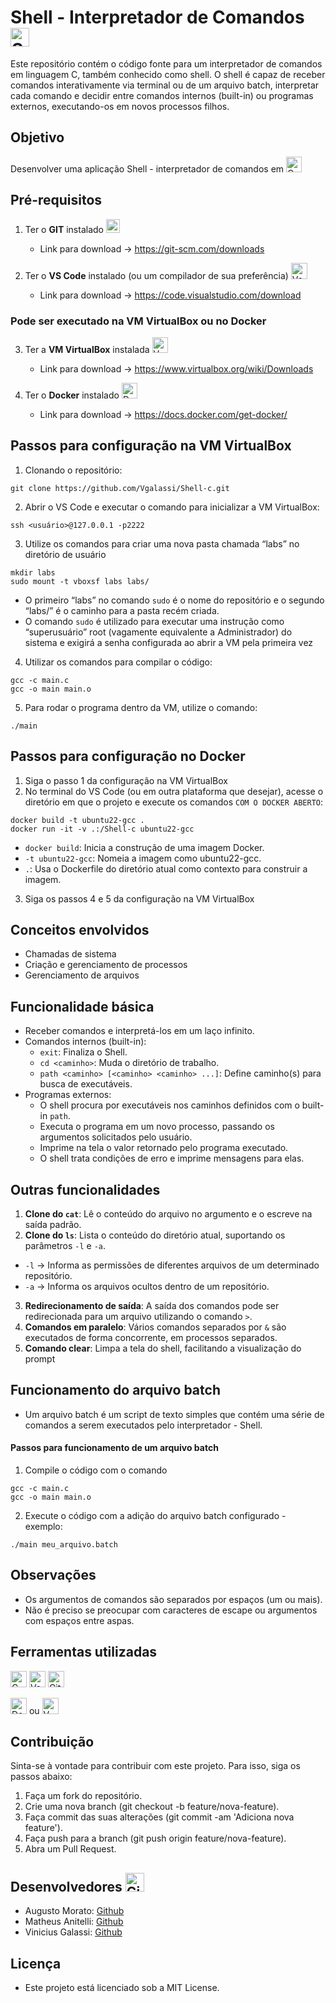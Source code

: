 # Shell - Interpretador de Comandos <img src="https://runcode-app-public.s3.amazonaws.com/images/bash-shell-script-online-editor-compiler.original.png" alt="Shell Logo" width="30.1">

Este repositório contém o código fonte para um interpretador de comandos em linguagem C, também conhecido como shell. O shell é capaz de receber comandos interativamente via terminal ou de um arquivo batch, interpretar cada comando e decidir entre comandos internos (built-in) ou programas externos, executando-os em novos processos filhos.

## Objetivo 
Desenvolver uma aplicação Shell - interpretador de comandos em <img src="https://cdn.iconscout.com/icon/free/png-256/free-c-58-1175247.png" alt="C Logo" width="25"> 

## Pré-requisitos
1. Ter o **GIT** instalado <img src="https://upload.wikimedia.org/wikipedia/commons/thumb/3/3f/Git_icon.svg/2048px-Git_icon.svg.png" alt="Git Logo" width="22"> 

   - Link para download -> https://git-scm.com/downloads

2. Ter o **VS Code** instalado (ou um compilador de sua preferência) <img src="https://cdn.iconscout.com/icon/free/png-256/free-visual-studio-code-3251603-2724650.png?f=webp" alt="VsCODE Logo" width="26"> 

   - Link para download -> https://code.visualstudio.com/download
  
### Pode ser executado na VM VirtualBox ou no Docker

3. Ter a **VM VirtualBox** instalada <img src="https://upload.wikimedia.org/wikipedia/commons/d/d5/Virtualbox_logo.png" alt="VM Logo" width="25"> 

   - Link para download -> https://www.virtualbox.org/wiki/Downloads

4. Ter o **Docker** instalado <img src="https://wiki.hornbill.com/images/7/70/Docker_logo.png" alt="Docker Logo" width="25"> 

   - Link para download -> https://docs.docker.com/get-docker/

## Passos para configuração na VM VirtualBox
1. Clonando o repositório:
  ```
  git clone https://github.com/Vgalassi/Shell-c.git
  ```
2. Abrir o VS Code e executar o comando para inicializar a VM VirtualBox:
```
ssh <usuário>@127.0.0.1 -p2222
```
3. Utilize os comandos para criar uma nova pasta chamada “labs” no diretório de usuário
```
mkdir labs
sudo mount -t vboxsf labs labs/
```
- O primeiro “labs” no comando `sudo` é o nome do repositório e o segundo “labs/” é o caminho para a pasta recém criada. 
- O comando `sudo` é utilizado para executar uma instrução como “superusuário” root
(vagamente equivalente a Administrador) do sistema e exigirá a senha configurada ao abrir a VM pela primeira vez
4. Utilizar os comandos para compilar o código:
  ```
  gcc -c main.c
  gcc -o main main.o
  ```
5. Para rodar o programa dentro da VM, utilize o comando:
  ```
  ./main
  ```

## Passos para configuração no Docker
1. Siga o passo 1 da configuração na VM VirtualBox
2. No terminal do VS Code (ou em outra plataforma que desejar), acesse o diretório em que o projeto e execute os comandos `COM O DOCKER ABERTO`:
```
docker build -t ubuntu22-gcc . 
docker run -it -v .:/Shell-c ubuntu22-gcc 
```
- `docker build`: Inicia a construção de uma imagem Docker.
- `-t ubuntu22-gcc`: Nomeia a imagem como ubuntu22-gcc.
- `.`: Usa o Dockerfile do diretório atual como contexto para construir a imagem.
3. Siga os passos 4 e 5 da configuração na VM VirtualBox

## Conceitos envolvidos
- Chamadas de sistema
- Criação e gerenciamento de processos
- Gerenciamento de arquivos

## Funcionalidade básica
- Receber comandos e interpretá-los em um laço infinito.
- Comandos internos (built-in):
  - `exit`: Finaliza o Shell.
  - `cd <caminho>`: Muda o diretório de trabalho.
  - `path <caminho> [<caminho> <caminho> ...]`: Define caminho(s) para busca de executáveis.
- Programas externos:
  - O shell procura por executáveis nos caminhos definidos com o built-in `path`.
  - Executa o programa em um novo processo, passando os argumentos solicitados pelo usuário.
  - Imprime na tela o valor retornado pelo programa executado.
  - O shell trata condições de erro e imprime mensagens para elas.

## Outras funcionalidades
1. **Clone do `cat`**: Lê o conteúdo do arquivo no argumento e o escreve na saída padrão.
2. **Clone do `ls`**: Lista o conteúdo do diretório atual, suportando os parâmetros `-l` e `-a`.
  - `-l` -> Informa as permissões de diferentes arquivos de um determinado repositório.
  - `-a` -> Informa os arquivos ocultos dentro de um repositório.
3. **Redirecionamento de saída**: A saída dos comandos pode ser redirecionada para um arquivo utilizando o comando `>`.
4. **Comandos em paralelo**: Vários comandos separados por `&` são executados de forma concorrente, em processos separados.
5. **Comando clear**: Limpa a tela do shell, facilitando a visualização do prompt

## Funcionamento do arquivo batch
- Um arquivo batch é um script de texto simples que contém uma série de comandos a serem executados pelo interpretador - Shell.
#### Passos para funcionamento de um arquivo batch
1. Compile o código com o comando
```
gcc -c main.c
gcc -o main main.o
```
2. Execute o código com a adição do arquivo batch configurado - exemplo:
```
./main meu_arquivo.batch
```

## Observações 
- Os argumentos de comandos são separados por espaços (um ou mais).
- Não é preciso se preocupar com caracteres de escape ou argumentos com espaços entre aspas.

## Ferramentas utilizadas 
<img src="https://cdn.iconscout.com/icon/free/png-256/free-c-58-1175247.png" alt="C Logo" width="26">
<img src="https://cdn.iconscout.com/icon/free/png-256/free-visual-studio-code-3251603-2724650.png?f=webp" alt="VsCODE Logo" width="26"> 
<img src="https://upload.wikimedia.org/wikipedia/commons/thumb/3/3f/Git_icon.svg/2048px-Git_icon.svg.png" alt="Git Logo" width="26"> 

<img src="https://wiki.hornbill.com/images/7/70/Docker_logo.png" alt="Docker Logo" width="26"> ou <img src="https://upload.wikimedia.org/wikipedia/commons/d/d5/Virtualbox_logo.png" alt="VM Logo" width="26"> 

## Contribuição
Sinta-se à vontade para contribuir com este projeto. Para isso, siga os passos abaixo:

1. Faça um fork do repositório.
2. Crie uma nova branch (git checkout -b feature/nova-feature).
3. Faça commit das suas alterações (git commit -am 'Adiciona nova feature').
4. Faça push para a branch (git push origin feature/nova-feature).
5. Abra um Pull Request.

## Desenvolvedores <img src="https://bitperfect.at/assets/blog-images/Headerbild-Was-ist-GitHub-v2.png" alt="Github Logo" width="30"> 

- Augusto Morato: [Github](https://github.com/Guto06)
- Matheus Anitelli: [Github](https://github.com/mttue7)
- Vinicius Galassi: [Github](https://github.com/Vgalassi)

## Licença
- Este projeto está licenciado sob a MIT License.
